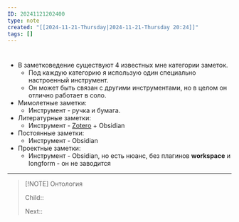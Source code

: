 ```yaml
---
ID: 20241121202400
type: note
created: "[[2024-11-21-Thursday|2024-11-21-Thursday 20:24]]"
tags: []
---
```

#  
- В заметковедение существуют 4 известных мне категории заметок.
	- ﻿﻿Под каждую категорию я использую один специально настроенный инструмент. 
	- Он может быть связан с другими инструментами, но в целом он отлично работает в соло.
- ﻿﻿Мимолетные заметки:
	- ﻿﻿Инструмент - ручка и бумага.
- Литературные заметки:
	- ﻿﻿Инструмент - [Zotero](Настройка%20Zotero%20Integration%20Plugin.md) + Obsidian
- ﻿﻿Постоянные заметки:
	- ﻿﻿Инструмент - Obsidian
- ﻿﻿Проектные заметки:
	- ﻿﻿Инструмент - Obsidian, но есть нюанс, без плагинов **workspace** и longform - он не заводится

---


> [!NOTE] Онтология
> 
> Child:: 
> 
> Next:: 
